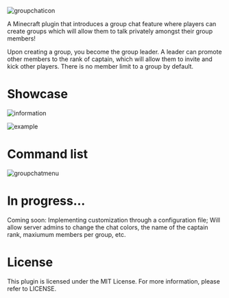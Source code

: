 ![groupchaticon](https://user-images.githubusercontent.com/60233722/106799501-f4fcdc00-6624-11eb-925d-f7e7e557f452.png)

A Minecraft plugin that introduces a group chat feature where players can create groups which will allow them to talk privately amongst their group members!

Upon creating a group, you become the group leader. A leader can promote other members to the rank of captain, which will allow them to invite and kick other players. There is no member limit to a group by default. 

# Showcase

![information](https://user-images.githubusercontent.com/60233722/162554249-44ee6ae0-def2-4ad6-8e5e-f83a9caa588d.PNG)

![example](https://user-images.githubusercontent.com/60233722/162554207-bd0f873e-c830-474c-b000-bcdd800b4431.PNG)

# Command list
![groupchatmenu](https://user-images.githubusercontent.com/60233722/97819309-5485cd00-1c6d-11eb-9520-b947ab7ef190.PNG)

# In progress...

Coming soon: Implementing customization through a configuration file; Will allow server admins to change the chat colors, the name of the captain rank, maxiumum members per group, etc.

# License

This plugin is licensed under the MIT License. For more information, please refer to LICENSE.
